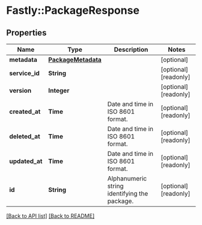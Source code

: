 # Fastly::PackageResponse

## Properties

| Name | Type | Description | Notes |
| ---- | ---- | ----------- | ----- |
| **metadata** | [**PackageMetadata**](PackageMetadata.md) |  | [optional] |
| **service_id** | **String** |  | [optional][readonly] |
| **version** | **Integer** |  | [optional][readonly] |
| **created_at** | **Time** | Date and time in ISO 8601 format. | [optional][readonly] |
| **deleted_at** | **Time** | Date and time in ISO 8601 format. | [optional][readonly] |
| **updated_at** | **Time** | Date and time in ISO 8601 format. | [optional][readonly] |
| **id** | **String** | Alphanumeric string identifying the package. | [optional][readonly] |

[[Back to API list]](../../README.md#endpoints) [[Back to README]](../../README.md)

